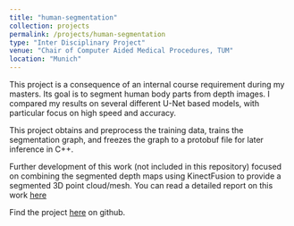 ```yaml
---
title: "human-segmentation"
collection: projects
permalink: /projects/human-segmentation
type: "Inter Disciplinary Project"
venue: "Chair of Computer Aided Medical Procedures, TUM"
location: "Munich"
---
```


This project is a consequence of an internal course requirement during my masters. Its goal is to segment human body parts from depth images. I compared my results on several different U-Net based models, with particular focus on high speed and accuracy.

This project obtains and preprocess the training data, trains the segmentation graph, and freezes the graph to a protobuf file for later inference in C++.


Further development of this work (not included in this repository) focused on combining the segmented depth maps using KinectFusion to provide a segmented 3D point cloud/mesh.
You can read a detailed report on this work [here](http://neha191091.github.io/files/Semantic_Segmentation_IDP_Report.pdf)

Find the project [here](https://github.com/neha191091/human-segmentation) on github.